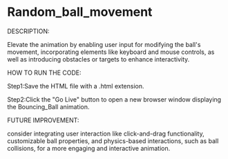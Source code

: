 # Random_ball_movement
DESCRIPTION:

Elevate the animation by enabling user input for modifying the ball's movement, incorporating elements like keyboard and mouse controls, as well as introducing obstacles or targets to enhance interactivity.

HOW TO RUN THE CODE:

Step1:Save the HTML file with a .html extension.

Step2:Click the "Go Live" button to open a new browser window displaying the Bouncing_Ball animation.

FUTURE IMPROVEMENT:

consider integrating user interaction like click-and-drag functionality, customizable ball properties, and physics-based interactions, such as ball collisions, for a more engaging and interactive animation.


